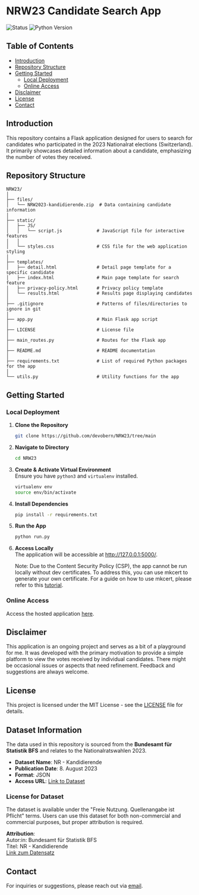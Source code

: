 # NRW23 Candidate Search App

![Status](https://img.shields.io/badge/status-active-success.svg)
![Python Version](https://img.shields.io/badge/python-3.11.4-blue.svg)

## Table of Contents
- [Introduction](#introduction)
- [Repository Structure](#repository-structure)
- [Getting Started](#getting-started)
  - [Local Deployment](#local-deployment)
  - [Online Access](#online-access)
- [Disclaimer](#disclaimer)
- [License](#license)
- [Contact](#contact)

## Introduction
This repository contains a Flask application designed for users to search for candidates who participated in the 2023 Nationalrat elections (Switzerland). It primarily showcases detailed information about a candidate, emphasizing the number of votes they received.

## Repository Structure
```
NRW23/
│
├── files/
│   └── NRW2023-kandidierende.zip  # Data containing candidate information
│
├── static/
│   ├── JS/
│   │   └── script.js             # JavaScript file for interactive features
│   │
│   └── styles.css                # CSS file for the web application styling
│
├── templates/
│   ├── detail.html               # Detail page template for a specific candidate
│   ├── index.html                # Main page template for search feature
│   ├── privacy-policy.html       # Privacy policy template
│   └── results.html              # Results page displaying candidates
│
├── .gitignore                    # Patterns of files/directories to ignore in git
│
├── app.py                        # Main Flask app script
│
├── LICENSE                       # License file
│
├── main_routes.py                # Routes for the Flask app
│
├── README.md                     # README documentation
│
├── requirements.txt              # List of required Python packages for the app
│
└── utils.py                      # Utility functions for the app
```

## Getting Started

### Local Deployment

1. **Clone the Repository**
   ```bash
   git clone https://github.com/devobern/NRW23/tree/main
   ```

2. **Navigate to Directory**
   ```bash
   cd NRW23
   ```

3. **Create & Activate Virtual Environment**  
   Ensure you have `python3` and `virtualenv` installed. 
   ```bash
   virtualenv env
   source env/bin/activate
   ```

4. **Install Dependencies**
   ```bash
   pip install -r requirements.txt
   ```

5. **Run the App**
   ```bash
   python run.py
   ```

6. **Access Locally**  
   The application will be accessible at http://127.0.0.1:5000/.

   Note: Due to the Content Security Policy (CSP), the app cannot be run locally without dev certificates. To address this, you can use mkcert to generate your own certificate. For a guide on how to use mkcert, please refer to this [tutorial](https://web.dev/articles/how-to-use-local-https).

### Online Access
Access the hosted application [here](https://devobern.pythonanywhere.com/).

## Disclaimer
This application is an ongoing project and serves as a bit of a playground for me. It was developed with the primary motivation to provide a simple platform to view the votes received by individual candidates. There might be occasional issues or aspects that need refinement. Feedback and suggestions are always welcome.

## License
This project is licensed under the MIT License - see the [LICENSE](LICENSE) file for details.

## Dataset Information

The data used in this repository is sourced from the **Bundesamt für Statistik BFS** and relates to the Nationalratswahlen 2023. 

- **Dataset Name**: NR - Kandidierende
- **Publication Date**: 8. August 2023
- **Format**: JSON
- **Access URL**: [Link to Dataset](https://opendata.swiss/de/dataset/eidg-wahlen-2023/resource/1cd03e48-bb87-4d89-825b-84ccd32a0b83)

### License for Dataset

The dataset is available under the "Freie Nutzung. Quellenangabe ist Pflicht" terms. Users can use this dataset for both non-commercial and commercial purposes, but proper attribution is required.

**Attribution**:  
Autor:in: Bundesamt für Statistik BFS  
Titel: NR - Kandidierende  
[Link zum Datensatz](https://opendata.swiss/de/dataset/eidg-wahlen-2023/resource/1cd03e48-bb87-4d89-825b-84ccd32a0b83)

## Contact
For inquiries or suggestions, please reach out via [email](mailto:nationalratswahlen23_app.px0na@passmail.net).